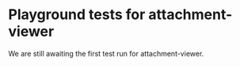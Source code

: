 # Playground tests for attachment-viewer
We are still awaiting the first test run for attachment-viewer.
